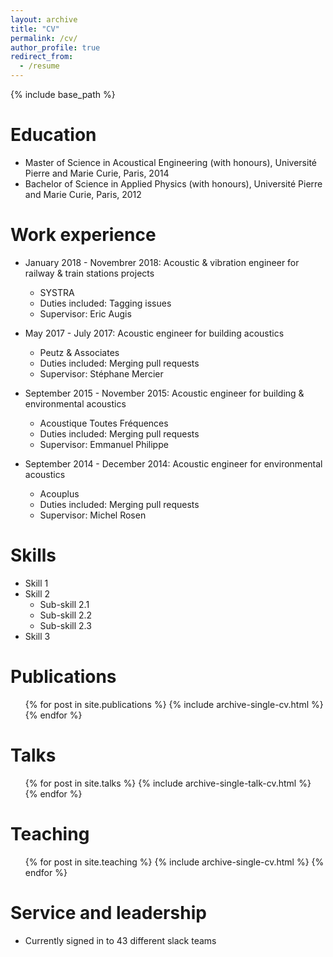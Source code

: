 ```yaml
---
layout: archive
title: "CV"
permalink: /cv/
author_profile: true
redirect_from:
  - /resume
---
```


{% include base_path %}

Education
======
* Master of Science in Acoustical Engineering (with honours), Université Pierre and Marie Curie, Paris, 2014
* Bachelor of Science in Applied Physics (with honours), Université Pierre and Marie Curie, Paris, 2012

Work experience
======
* January 2018 - Novembrer 2018: Acoustic & vibration engineer for railway & train stations projects
  * SYSTRA
  * Duties included: Tagging issues
  * Supervisor: Eric Augis

* May 2017 - July 2017: Acoustic engineer for building acoustics
  * Peutz & Associates
  * Duties included: Merging pull requests
  * Supervisor: Stéphane Mercier
  
* September 2015 - November 2015: Acoustic engineer for building & environmental acoustics
  * Acoustique Toutes Fréquences
  * Duties included: Merging pull requests
  * Supervisor: Emmanuel Philippe

* September 2014 - December 2014: Acoustic engineer for environmental acoustics
  * Acouplus
  * Duties included: Merging pull requests
  * Supervisor: Michel Rosen
  
  
Skills
======
* Skill 1
* Skill 2
  * Sub-skill 2.1
  * Sub-skill 2.2
  * Sub-skill 2.3
* Skill 3

Publications
======
  <ul>{% for post in site.publications %}
    {% include archive-single-cv.html %}
  {% endfor %}</ul>
  
Talks
======
  <ul>{% for post in site.talks %}
    {% include archive-single-talk-cv.html %}
  {% endfor %}</ul>
  
Teaching
======
  <ul>{% for post in site.teaching %}
    {% include archive-single-cv.html %}
  {% endfor %}</ul>
  
Service and leadership
======
* Currently signed in to 43 different slack teams
